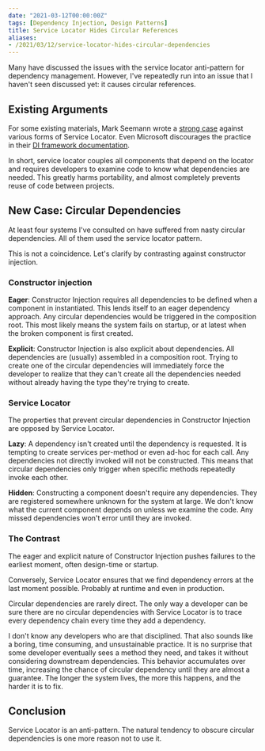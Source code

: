 ```yaml
---
date: "2021-03-12T00:00:00Z"
tags: [Dependency Injection, Design Patterns]
title: Service Locator Hides Circular References
aliases:
- /2021/03/12/service-locator-hides-circular-dependencies
---
```


Many have discussed the issues with the service locator anti-pattern for dependency management. However, I've repeatedly run into an issue that I haven't seen discussed yet: it causes circular references. 
<!--more-->

## Existing Arguments

For some existing materials, Mark Seemann wrote a [strong case](https://blog.ploeh.dk/2010/02/03/ServiceLocatorisanAnti-Pattern/) against various forms of Service Locator. Even Microsoft discourages the practice in their [DI framework documentation](https://docs.microsoft.com/en-us/dotnet/core/extensions/dependency-injection-guidelines#recommendations).

In short, service locator couples all components that depend on the locator and requires developers to examine code to know what dependencies are needed. This greatly harms portability, and almost completely prevents reuse of code between projects.

## New Case: Circular Dependencies

At least four systems I've consulted on have suffered from nasty circular dependencies. All of them used the service locator pattern.

This is not a coincidence. Let's clarify by contrasting against constructor injection.

### Constructor injection
**Eager**: Constructor Injection requires all dependencies to be defined when a component in instantiated. This lends itself to an eager dependency approach. Any circular dependencies would be triggered in the composition root. This most likely means the system fails on startup, or at latest when the broken component is first created.

**Explicit**: Constructor Injection is also explicit about dependencies. All dependencies are (usually) assembled in a composition root. Trying to create one of the circular dependencies will immediately force the developer to realize that they can't create all the dependencies needed without already having the type they're trying to create.

### Service Locator

The properties that prevent circular dependencies in Constructor Injection are opposed by Service Locator.

**Lazy**: A dependency isn't created until the dependency is requested. It is tempting to create services per-method or even ad-hoc for each call. Any dependencies not directly invoked will not be constructed. This means that circular dependencies only trigger when specific methods repeatedly invoke each other. 

**Hidden**: Constructing a component doesn't require any dependencies. They are registered somewhere unknown for the system at large. We don't know what the current component depends on unless we examine the code. Any missed dependencies won't error until they are invoked.

### The Contrast
The eager and explicit nature of Constructor Injection pushes failures to the earliest moment, often design-time or startup.

Conversely, Service Locator ensures that we find dependency errors at the last moment possible. Probably at runtime and even in production.

Circular dependencies are rarely direct. The only way a developer can be sure there are no circular dependencies with Service Locator is to trace every dependency chain every time they add a dependency. 

I don't know any developers who are that disciplined. That also sounds like a boring, time consuming, and unsustainable practice. It is no surprise that some developer eventually sees a method they need, and takes it without considering downstream dependencies. This behavior accumulates over time, increasing the chance of circular dependency until they are almost a guarantee. The longer the system lives, the more this happens, and the harder it is to fix.

## Conclusion

Service Locator is an anti-pattern. The natural tendency to obscure circular dependencies is one more reason not to use it. 

